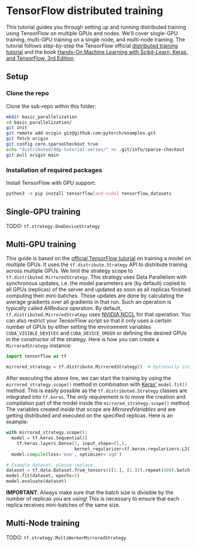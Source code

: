 # TensorFlow distributed training
This tutorial guides you through setting up and running distributed training using TensorFlow on multiple 
GPUs and nodes. We'll cover single-GPU training, multi-GPU training on a single node, and multi-node training.
The tutorial follows step-by-step the TensorFlow official [distributed training tutorial](https://www.tensorflow.org/guide/distributed_training) 
and the book [Hands-On Machine Learning with Scikit-Learn, Keras, and TensorFlow, 3rd Edition](https://www.oreilly.com/library/view/hands-on-machine-learning/9781098125967/?_gl=1*ytgvqi*_ga*NzExNDU0NTY5LjE3MjU5NTE5NDI.*_ga_092EL089CH*MTcyNTk1MTk0Mi4xLjEuMTcyNTk1MTk0Ny42MC4wLjA.).


## Setup
### Clone the repo
Clone the sub-repo within this folder:
```bash
mkdir basic_parallelization
cd basic_parallelization/
git init
git remote add origin git@github.com:pytorch/examples.git
git fetch origin
git config core.sparseCheckout true
echo "distributed/ddp-tutorial-series/" >> .git/info/sparse-checkout
git pull origin main 
```

### Installation of required packages
Install TensorFlow with GPU support:
```bash
python3 -m pip install tensorflow[and-cuda] tensorflow_datasets
```


## Single-GPU training
TODO: `tf.strategy.OneDeviceStrategy`


## Multi-GPU training
This guide is based on the [official TensorFlow tutorial](https://www.tensorflow.org/guide/distributed_training) 
on training a model on multiple GPUs. It uses the `tf.distribute.Strategy` API to distribute training 
across multiple GPUs. We limit the strategy scope to `tf.distributed.MirroredStrategy`. This strategy uses 
Data Parallelism with synchronous updates, i.e. the model parameters are (by default) copied to all GPUs 
(replicas) of the server and updated as soon as all replicas finished computing their mini-batches. Those 
updates are done by calculating the average gradients over all gradients in that run. Such an operation is 
typically called *AllReduce* operation. By default, `tf.distributed.MirroredStrategy` uses [NVIDIA NCCL](https://docs.nvidia.com/deeplearning/nccl/user-guide/docs/usage/operations.html#allreduce) 
for that operation. You can also restrict your TensorFlow script so that it only uses a certain number of 
GPUs by either setting the environment variables `CUDA_VISIBLE_DEVICES` and `CUDA_DEVICE_ORDER` or defining 
the desired GPUs in the constructor of the strategy. Here is how you can create a `MirroredStrategy` instance:

```python
import tensorflow as tf

mirrored_strategy = tf.distribute.MirroredStrategy()  # Optionally include devices=["/gpu:0", "/gpu:1"] in the constructor to select only a subset of GPUs
```

After executing the above line, we can start the training by using the `mirrored_strategy.scope()` method 
in combination with [Keras'](https://keras.io/api/) `model.fit()` method. This is easily possible as the 
`tf.distributed.Strategy` classes are integrated into `tf.keras`. The only requirement is to move the 
creation and compilation part of the model inside the `mirrored_strategy.scope()` method. The variables 
created inside that scope are *MirroredVariables* and are getting distributed and executed on the specified 
replicas. Here is an example:

```python
with mirrored_strategy.scope():
  model = tf.keras.Sequential([
    tf.keras.layers.Dense(1, input_shape=(1,),
                          kernel_regularizer=tf.keras.regularizers.L2(1e-4))])
  model.compile(loss='mse', optimizer='sgd')

# Example dataset, please replace
dataset = tf.data.Dataset.from_tensors(([1.], [1.])).repeat(400).batch(80)  # 80 % 8 == 0 -> Make sure to keep it modulo 0 should the number of GPUs (here 8) change!
model.fit(dataset, epochs=5)
model.evaluate(dataset)
```

**IMPORTANT**: Always make sure that the batch size is divisible by the number of replicas you are using! 
This is necessary to ensure that each replica receives mini-batches of the same size.

## Multi-Node training
TODO: `tf.strategy.MultiWorkerMirroredStrategy`
